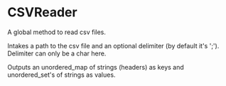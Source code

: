 # CSVReader
A global method to read csv files. 

Intakes a path to the csv file and an optional delimiter (by default it's ';'). Delimiter can only be a char here.

Outputs an unordered_map of strings (headers) as keys and unordered_set's of strings as values. 
